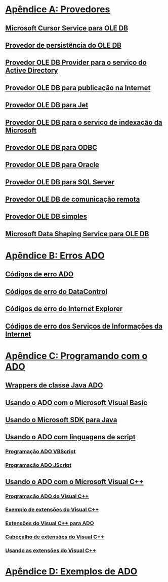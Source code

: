 # [Apêndice A: Provedores](appendix-a-providers.md)
## [Microsoft Cursor Service para OLE DB](microsoft-cursor-service-for-ole-db-ado-service-component.md)
## [Provedor de persistência do OLE DB](microsoft-ole-db-persistence-provider-ado-service-provider.md)
## [Provedor OLE DB Provider para o serviço do Active Directory](microsoft-ole-db-provider-for-microsoft-active-directory-service.md)
## [Provedor OLE DB para publicação na Internet](microsoft-ole-db-provider-for-internet-publishing.md)
## [Provedor OLE DB para Jet](microsoft-ole-db-provider-for-microsoft-jet.md)
## [Provedor OLE DB para o serviço de indexação da Microsoft](microsoft-ole-db-provider-for-microsoft-indexing-service.md)
## [Provedor OLE DB para ODBC](microsoft-ole-db-provider-for-odbc.md)
## [Provedor OLE DB para Oracle](microsoft-ole-db-provider-for-oracle.md)
## [Provedor OLE DB para SQL Server](microsoft-ole-db-provider-for-sql-server.md)
## [Provedor OLE DB de comunicação remota](microsoft-ole-db-remoting-provider-ado-service-provider.md)
## [Provedor OLE DB simples](microsoft-ole-db-simple-provider.md)
## [Microsoft Data Shaping Service para OLE DB](microsoft-data-shaping-service-for-ole-db-ado-service-provider.md)

# [Apêndice B: Erros ADO](appendix-b-ado-errors.md)
## [Códigos de erro ADO](ado-error-codes.md)
## [Códigos de erro do DataControl](datacontrol-error-codes.md)
## [Códigos de erro do Internet Explorer](internet-explorer-error-codes.md)
## [Códigos de erro dos Serviços de Informações da Internet](internet-information-services-error-codes.md)

# [Apêndice C: Programando com o ADO](appendix-c-programming-with-ado.md)
## [Wrappers de classe Java ADO](ado-java-class-wrappers.md)
## [Usando o ADO com o Microsoft Visual Basic](using-ado-with-microsoft-visual-basic.md)
## [Usando o Microsoft SDK para Java](using-the-microsoft-sdk-for-java.md)

## [Usando o ADO com linguagens de script](using-ado-with-scripting-languages.md)
### [Programação ADO VBScript](vbscript-ado-programming.md)
### [Programação ADO JScript](jscript-ado-programming.md)
## [Usando o ADO com o Microsoft Visual C++](using-ado-with-microsoft-visual-c.md)
### [Programação ADO do Visual C++](visual-c-ado-programming.md)
### [Exemplo de extensões do Visual C++](visual-c-extensions-example.md)
### [Extensões do Visual C++ para ADO](visual-c-extensions-for-ado.md)
### [Cabeçalho de extensões do Visual C++](visual-c-extensions-header.md)
### [Usando as extensões do Visual C++](using-visual-c-extensions.md)

# [Apêndice D: Exemplos de ADO](appendix-d-ado-samples.md)
